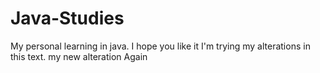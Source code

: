 # Java-Studies
My personal learning in java. I hope you like it
I'm trying my alterations in this text.
my new alteration
Again